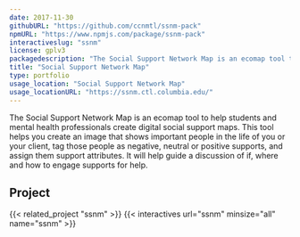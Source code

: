 ```yaml
---
date: 2017-11-30
githubURL: "https://github.com/ccnmtl/ssnm-pack"
npmURL: "https://www.npmjs.com/package/ssnm-pack"
interactiveslug: "ssnm"
license: gplv3
packagedescription: "The Social Support Network Map is an ecomap tool to help students and mental health professionals create digital social support maps."
title: "Social Support Network Map"
type: portfolio
usage_location: "Social Support Network Map"
usage_locationURL: "https://ssnm.ctl.columbia.edu/"
---
```


The Social Support Network Map is an ecomap tool to help students and mental health professionals create digital social support maps. This tool helps you create an image that shows important people in the life of you or your client, tag those people as negative, neutral or positive supports, and assign them support attributes. It will help guide a discussion of if, where and how to engage supports for help.

## Project

{{< related_project "ssnm" >}}
{{< interactives url="ssnm" minsize="all" name="ssnm" >}}